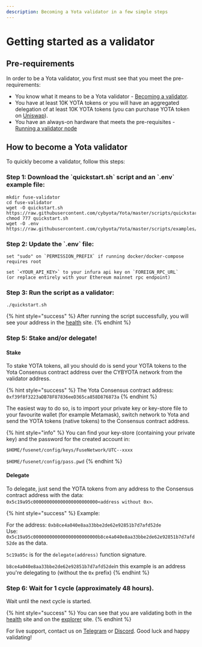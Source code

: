 ```yaml
---
description: Becoming a Yota validator in a few simple steps
---
```


# Getting started as a validator

## Pre-requirements

In order to be a Yota validator, you first must see that you meet the pre-requirements:

* You know what it means to be a Yota validator - [Becoming a validator](how-to-become-a-validator.md#what-it-means-to-be-a-validator).
* You have at least 10K YOTA tokens or you will have an aggregated delegation of at least 10K YOTA tokens \(you can purchase YOTA token on [Uniswap](https://uniswap.exchange/swap/0x970b9bb2c0444f5e81e9d0efb84c8ccdcdcaf84d)\).
* You have an always-on hardware that meets the pre-requisites - [Running a validator node](run-your-own-validator.md#pre-requisites)

## How to become a Yota validator

To quickly become a validator, follow this steps:

### Step 1: Download the \`quickstart.sh\` script and an \`.env\` example file:

```text
mkdir fuse-validator
cd fuse-validator
wget -O quickstart.sh https://raw.githubusercontent.com/cybyota/Yota/master/scripts/quickstart.sh
chmod 777 quickstart.sh
wget -O .env https://raw.githubusercontent.com/cybyota/Yota/master/scripts/examples/.env.validator.example
```

### Step 2: Update the \`.env\` file:

```text
set "sudo" on `PERMISSION_PREFIX` if running docker/docker-compose requires root

set `<YOUR_API_KEY>` to your infura api key on `FOREIGN_RPC_URL`
(or replace entirely with your Ethereum mainnet rpc endpoint)
```

### Step 3: Run the script as a validator:

```text
./quickstart.sh
```

{% hint style="success" %}
After running the script successfully, you will see your address in the [health](https://status.cybyotascan.com/) site.
{% endhint %}

### Step 5: Stake and/or delegate!

#### Stake

To stake YOTA tokens, all you should do is send your YOTA tokens to the Yota Consensus contract address over the CYBYOTA network from the validator address.

{% hint style="success" %}
The Yota Consensus contract address: `0xf39f8f3223aDB78F87836eeD365ca858D876873a`
{% endhint %}

The easiest way to do so, is to import your private key or key-store file to your favourite wallet \(for example Metamask\), switch network to Yota and send the YOTA tokens \(native tokens\) to the Consensus contract address.

{% hint style="info" %}
You can find your key-store \(containing your private key\) and the password for the created account in:

`$HOME/fusenet/config/keys/FuseNetwork/UTC--xxxx`

`$HOME/fusenet/config/pass.pwd`
{% endhint %}

#### Delegate

To delegate, just send the YOTA tokens from any address to the Consensus contract address with the data: `0x5c19a95c000000000000000000000000<address without 0x>`.

{% hint style="success" %}
Example:

For the address: `0xb8ce4a040e8aa33bbe2de62e92851b7d7afd52de`  
Use: `0x5c19a95c000000000000000000000000b8ce4a040e8aa33bbe2de62e92851b7d7afd52de` as the data.

`5c19a95c` is for the `delegate(address)` function signature.

`b8ce4a040e8aa33bbe2de62e92851b7d7afd52de`in this example is an address you're delegating to \(without the `0x` prefix\)
{% endhint %}

### Step 6: Wait for 1 cycle \(approximately 48 hours\).

Wait until the next cycle is started.

{% hint style="success" %}
You can see that you are validating both in the [health](https://status.cybyotascan.com/) site and on the [explorer](https://cybyotascan.com) site.
{% endhint %}

For live support, contact us on [Telegram](https://t.me/) or [Discord](https://discord.gg/). Good luck and happy validating!

